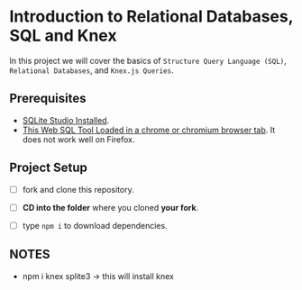 # Introduction to Relational Databases, SQL and Knex

In this project we will cover the basics of `Structure Query Language (SQL)`, `Relational Databases`, and `Knex.js Queries`.

## Prerequisites

- [SQLite Studio Installed](https://sqlitestudio.pl/index.rvt?act=download).
- [This Web SQL Tool Loaded in a chrome or chromium browser tab](https://www.w3schools.com/Sql/trysql.asp?filename=trysql_select_all). It does not work well on Firefox.

## Project Setup

- [ ] fork and clone this repository.
- [ ] **CD into the folder** where you cloned **your fork**.
- [ ] type `npm i` to download dependencies.


## NOTES
- npm i knex splite3  -> this will install knex
